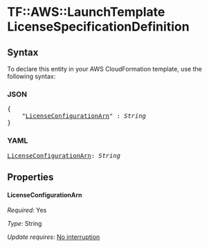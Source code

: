 # TF::AWS::LaunchTemplate LicenseSpecificationDefinition

## Syntax

To declare this entity in your AWS CloudFormation template, use the following syntax:

### JSON

<pre>
{
    "<a href="#licenseconfigurationarn" title="LicenseConfigurationArn">LicenseConfigurationArn</a>" : <i>String</i>
}
</pre>

### YAML

<pre>
<a href="#licenseconfigurationarn" title="LicenseConfigurationArn">LicenseConfigurationArn</a>: <i>String</i>
</pre>

## Properties

#### LicenseConfigurationArn

_Required_: Yes

_Type_: String

_Update requires_: [No interruption](https://docs.aws.amazon.com/AWSCloudFormation/latest/UserGuide/using-cfn-updating-stacks-update-behaviors.html#update-no-interrupt)

